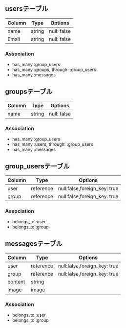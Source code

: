 ## usersテーブル

|Column|Type|Options|
|------|----|-------|
|name|string|null: false|
|Email|string|null: false|

### Association
- has_many :group_users
- has_many :groups, through: :group_users
- has_many :messages


## groupsテーブル

|Column|Type|Options|
|------|----|-------|
|name|string|null: false|

### Association
- has_many :group_users
- has_many :users, through: :group_users
- has_many :messages


## group_usersテーブル

|Column|Type|Options|
|------|----|-------|
|user|reference|null:false,foreign_key: true|
|group|reference|null:false,foreign_key: true|


### Association
- belongs_to :user
- belongs_to :group


## messagesテーブル

|Column|Type|Options|
|------|----|-------|
|user|reference|null:false,foreign_key: true|
|group|reference|null:false,foreign_key: true|
|content|string||
|image|image||

### Association
- belongs_to :user
- belongs_to :group







<!---
メンターよりいただいたテーブル名、カラム名と教わった内容

users
id,name,email

groups
id,name

group_users
id,user_id,group_id

messages
id,content,image,user_id,group_id

belongs_toの後ろは単数

foreign_key:falseはほぼ無い

null:trueは生成した時にnullで良いものにそうする。nullの初期状態を許すからnull:tureでは無い

user_idはuserテーブルにあるidのことなので新しくuser_idは作らなくて良い（自動生成）
（→テーブルには全ての共通のidは無いと解釈できる（自分用）)


2回目に教わった内容
中間テーブルを経由するには下記の一行が必要となる
has_many :    ,throuh:

-->